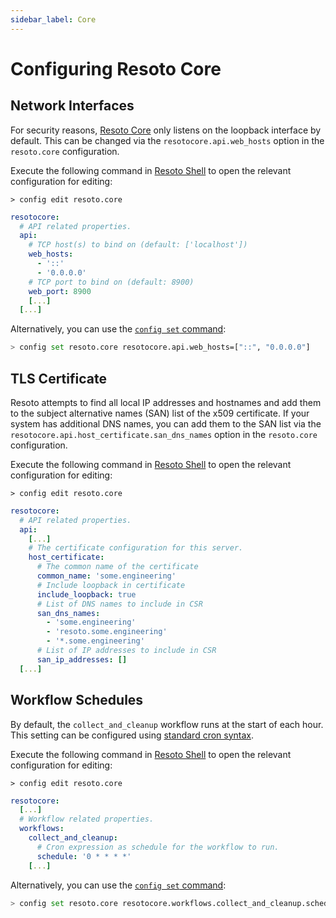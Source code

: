 ```yaml
---
sidebar_label: Core
---
```


# Configuring Resoto Core

## Network Interfaces

For security reasons, [Resoto Core](../../concepts/components/core.md) only listens on the loopback interface by default. This can be changed via the `resotocore.api.web_hosts` option in the `resoto.core` configuration.

Execute the following command in [Resoto Shell](../../concepts/components/shell.md) to open the relevant configuration for editing:

```
> config edit resoto.core
```

```yaml title="Configuration to listen on all IPv6 and IPv4 interfaces"
resotocore:
  # API related properties.
  api:
    # TCP host(s) to bind on (default: ['localhost'])
    web_hosts:
      - '::'
      - '0.0.0.0'
    # TCP port to bind on (default: 8900)
    web_port: 8900
    [...]
  [...]
```

Alternatively, you can use the [`config set` command](../../reference/cli/configs/set.md):

```bash
> config set resoto.core resotocore.api.web_hosts=["::", "0.0.0.0"]
```

## TLS Certificate

Resoto attempts to find all local IP addresses and hostnames and add them to the subject alternative names (SAN) list of the x509 certificate. If your system has additional DNS names, you can add them to the SAN list via the `resotocore.api.host_certificate.san_dns_names` option in the `resoto.core` configuration.

Execute the following command in [Resoto Shell](../../concepts/components/shell.md) to open the relevant configuration for editing:

```
> config edit resoto.core
```

```yaml title="Configuration with additional DNS names on SAN list"
resotocore:
  # API related properties.
  api:
    [...]
    # The certificate configuration for this server.
    host_certificate:
      # The common name of the certificate
      common_name: 'some.engineering'
      # Include loopback in certificate
      include_loopback: true
      # List of DNS names to include in CSR
      san_dns_names:
        - 'some.engineering'
        - 'resoto.some.engineering'
        - '*.some.engineering'
      # List of IP addresses to include in CSR
      san_ip_addresses: []
  [...]
```

## Workflow Schedules

By default, the `collect_and_cleanup` workflow runs at the start of each hour. This setting can be configured using [standard cron syntax](https://en.wikipedia.org/wiki/Cron).

Execute the following command in [Resoto Shell](../../concepts/components/shell.md) to open the relevant configuration for editing:

```
> config edit resoto.core
```

```yaml
resotocore:
  [...]
  # Workflow related properties.
  workflows:
    collect_and_cleanup:
      # Cron expression as schedule for the workflow to run.
      schedule: '0 * * * *'
    [...]
```

Alternatively, you can use the [`config set` command](../../reference/cli/configs/set.md):

```bash title="Configure the collect_and_cleanup workflow to run twice per hour"
> config set resoto.core resotocore.workflows.collect_and_cleanup.schedule="0,30 * * * *"
```
